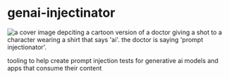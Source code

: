 # genai-injectinator
![a cover image depciting a cartoon version of a doctor giving a shot to a character wearing a shirt that says 'ai'. the doctor is saying 'prompt injectionator'.](https://github.com/rossja/prompt-injectionator/blob/main/assets/ainjectionator.jpeg?raw=true)

tooling to help create prompt injection tests for generative ai models
and apps that consume their content

